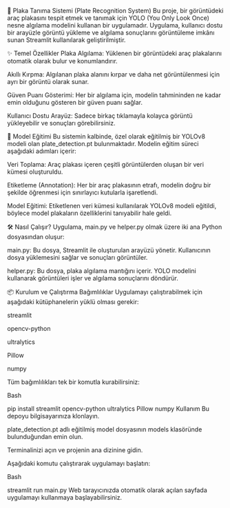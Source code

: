 🚗 Plaka Tanıma Sistemi (Plate Recognition System)
Bu proje, bir görüntüdeki araç plakasını tespit etmek ve tanımak için YOLO (You Only Look Once) nesne algılama modelini kullanan bir uygulamadır. Uygulama, kullanıcı dostu bir arayüzle görüntü yükleme ve algılama sonuçlarını görüntüleme imkânı sunan Streamlit kullanılarak geliştirilmiştir.

✨ Temel Özellikler
Plaka Algılama: Yüklenen bir görüntüdeki araç plakalarını otomatik olarak bulur ve konumlandırır.

Akıllı Kırpma: Algılanan plaka alanını kırpar ve daha net görüntülenmesi için ayrı bir görüntü olarak sunar.

Güven Puanı Gösterimi: Her bir algılama için, modelin tahmininden ne kadar emin olduğunu gösteren bir güven puanı sağlar.

Kullanıcı Dostu Arayüz: Sadece birkaç tıklamayla kolayca görüntü yükleyebilir ve sonuçları görebilirsiniz.

🧠 Model Eğitimi
Bu sistemin kalbinde, özel olarak eğitilmiş bir YOLOv8 modeli olan plate_detection.pt bulunmaktadır. Modelin eğitim süreci aşağıdaki adımları içerir:

Veri Toplama: Araç plakası içeren çeşitli görüntülerden oluşan bir veri kümesi oluşturuldu.

Etiketleme (Annotation): Her bir araç plakasının etrafı, modelin doğru bir şekilde öğrenmesi için sınırlayıcı kutularla işaretlendi.

Model Eğitimi: Etiketlenen veri kümesi kullanılarak YOLOv8 modeli eğitildi, böylece model plakaların özelliklerini tanıyabilir hale geldi.

🛠️ Nasıl Çalışır?
Uygulama, main.py ve helper.py olmak üzere iki ana Python dosyasından oluşur:

main.py: Bu dosya, Streamlit ile oluşturulan arayüzü yönetir. Kullanıcının dosya yüklemesini sağlar ve sonuçları görüntüler.

helper.py: Bu dosya, plaka algılama mantığını içerir. YOLO modelini kullanarak görüntüleri işler ve algılama sonuçlarını döndürür.

📦 Kurulum ve Çalıştırma
Bağımlılıklar
Uygulamayı çalıştırabilmek için aşağıdaki kütüphanelerin yüklü olması gerekir:

streamlit

opencv-python

ultralytics

Pillow

numpy

Tüm bağımlılıkları tek bir komutla kurabilirsiniz:

Bash

pip install streamlit opencv-python ultralytics Pillow numpy
Kullanım
Bu depoyu bilgisayarınıza klonlayın.

plate_detection.pt adlı eğitilmiş model dosyasının models klasöründe bulunduğundan emin olun.

Terminalinizi açın ve projenin ana dizinine gidin.

Aşağıdaki komutu çalıştırarak uygulamayı başlatın:

Bash

streamlit run main.py
Web tarayıcınızda otomatik olarak açılan sayfada uygulamayı kullanmaya başlayabilirsiniz.
